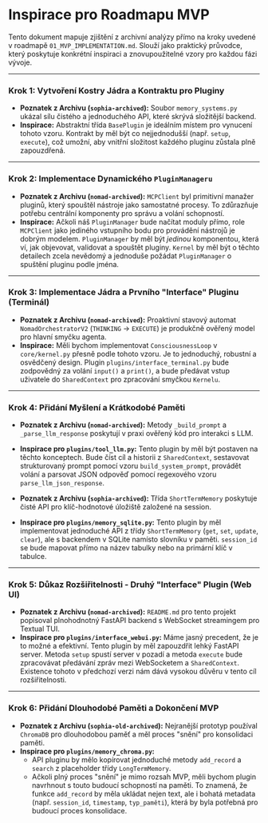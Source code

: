# Inspirace pro Roadmapu MVP

Tento dokument mapuje zjištění z archivní analýzy přímo na kroky uvedené v roadmapě `01_MVP_IMPLEMENTATION.md`. Slouží jako praktický průvodce, který poskytuje konkrétní inspiraci a znovupoužitelné vzory pro každou fázi vývoje.

---

### Krok 1: Vytvoření Kostry Jádra a Kontraktu pro Pluginy

*   **Poznatek z Archivu (`sophia-archived`):** Soubor `memory_systems.py` ukázal sílu čistého a jednoduchého API, které skrývá složitější backend.
*   **Inspirace:** Abstraktní třída `BasePlugin` je ideálním místem pro vynucení tohoto vzoru. Kontrakt by měl být co nejjednodušší (např. `setup`, `execute`), což umožní, aby vnitřní složitost každého pluginu zůstala plně zapouzdřená.

---

### Krok 2: Implementace Dynamického `PluginManageru`

*   **Poznatek z Archivu (`nomad-archived`):** `MCPClient` byl primitivní manažer pluginů, který spouštěl nástroje jako samostatné procesy. To zdůrazňuje potřebu centrální komponenty pro správu a volání schopností.
*   **Inspirace:** Ačkoli náš `PluginManager` bude načítat moduly přímo, role `MCPClient` jako jediného vstupního bodu pro provádění nástrojů je dobrým modelem. `PluginManager` by měl být *jedinou* komponentou, která ví, jak objevovat, validovat a spouštět pluginy. `Kernel` by měl být o těchto detailech zcela nevědomý a jednoduše požádat `PluginManager` o spuštění pluginu podle jména.

---

### Krok 3: Implementace Jádra a Prvního "Interface" Pluginu (Terminál)

*   **Poznatek z Archivu (`nomad-archived`):** Proaktivní stavový automat `NomadOrchestratorV2` (`THINKING` -> `EXECUTE`) je produkčně ověřený model pro hlavní smyčku agenta.
*   **Inspirace:** Měli bychom implementovat `ConsciousnessLoop` v `core/kernel.py` přesně podle tohoto vzoru. Je to jednoduchý, robustní a osvědčený design. Plugin `plugins/interface_terminal.py` bude zodpovědný za volání `input()` a `print()`, a bude předávat vstup uživatele do `SharedContext` pro zpracování smyčkou `Kernelu`.

---

### Krok 4: Přidání Myšlení a Krátkodobé Paměti

*   **Poznatek z Archivu (`nomad-archived`):** Metody `_build_prompt` a `_parse_llm_response` poskytují v praxi ověřený kód pro interakci s LLM.
*   **Inspirace pro `plugins/tool_llm.py`:** Tento plugin by měl být postaven na těchto konceptech. Bude číst cíl a historii z `SharedContext`, sestavovat strukturovaný prompt pomocí vzoru `build_system_prompt`, provádět volání a parsovat JSON odpověď pomocí regexového vzoru `parse_llm_json_response`.

*   **Poznatek z Archivu (`sophia-archived`):** Třída `ShortTermMemory` poskytuje čisté API pro klíč-hodnotové úložiště založené na session.
*   **Inspirace pro `plugins/memory_sqlite.py`:** Tento plugin by měl implementovat jednoduché API z třídy `ShortTermMemory` (`get`, `set`, `update`, `clear`), ale s backendem v SQLite namísto slovníku v paměti. `session_id` se bude mapovat přímo na název tabulky nebo na primární klíč v tabulce.

---

### Krok 5: Důkaz Rozšiřitelnosti - Druhý "Interface" Plugin (Web UI)

*   **Poznatek z Archivu (`nomad-archived`):** `README.md` pro tento projekt popisoval plnohodnotný FastAPI backend s WebSocket streamingem pro Textual TUI.
*   **Inspirace pro `plugins/interface_webui.py`:** Máme jasný precedent, že je to možné a efektivní. Tento plugin by měl zapouzdřit lehký FastAPI server. Metoda `setup` spustí server v pozadí a metoda `execute` bude zpracovávat předávání zpráv mezi WebSocketem a `SharedContext`. Existence tohoto v předchozí verzi nám dává vysokou důvěru v tento cíl rozšiřitelnosti.

---

### Krok 6: Přidání Dlouhodobé Paměti a Dokončení MVP

*   **Poznatek z Archivu (`sophia-old-archived`):** Nejranější prototyp používal `ChromaDB` pro dlouhodobou paměť a měl proces "snění" pro konsolidaci paměti.
*   **Inspirace pro `plugins/memory_chroma.py`:**
    *   API pluginu by mělo kopírovat jednoduché metody `add_record` a `search` z placeholder třídy `LongTermMemory`.
    *   Ačkoli plný proces "snění" je mimo rozsah MVP, měli bychom plugin navrhnout s touto budoucí schopností na paměti. To znamená, že funkce `add_record` by měla ukládat nejen text, ale i bohatá metadata (např. `session_id`, `timestamp`, `typ_paměti`), která by byla potřebná pro budoucí proces konsolidace.
